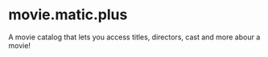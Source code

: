 # movie.matic.plus
A movie catalog that lets you access titles, directors, cast and more abour a movie!
